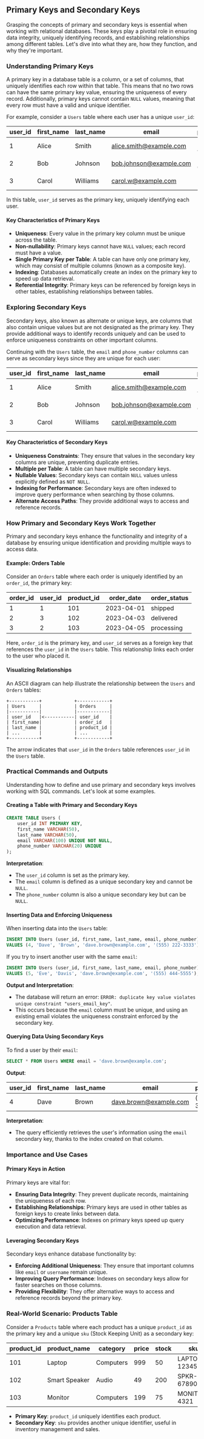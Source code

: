 ## Primary Keys and Secondary Keys

Grasping the concepts of primary and secondary keys is essential when working with relational databases. These keys play a pivotal role in ensuring data integrity, uniquely identifying records, and establishing relationships among different tables. Let's dive into what they are, how they function, and why they're important.

### Understanding Primary Keys

A primary key in a database table is a column, or a set of columns, that uniquely identifies each row within that table. This means that no two rows can have the same primary key value, ensuring the uniqueness of every record. Additionally, primary keys cannot contain `NULL` values, meaning that every row must have a valid and unique identifier.

For example, consider a `Users` table where each user has a unique `user_id`:

| user_id | first_name | last_name | email                   | phone_number     |
|---------|------------|-----------|-------------------------|------------------|
| 1       | Alice      | Smith     | alice.smith@example.com | (555) 123-4567   |
| 2       | Bob        | Johnson   | bob.johnson@example.com | (555) 987-6543   |
| 3       | Carol      | Williams  | carol.w@example.com     | (555) 555-5555   |

In this table, `user_id` serves as the primary key, uniquely identifying each user.

#### Key Characteristics of Primary Keys

- **Uniqueness**: Every value in the primary key column must be unique across the table.
- **Non-nullability**: Primary keys cannot have `NULL` values; each record must have a value.
- **Single Primary Key per Table**: A table can have only one primary key, which may consist of multiple columns (known as a composite key).
- **Indexing**: Databases automatically create an index on the primary key to speed up data retrieval.
- **Referential Integrity**: Primary keys can be referenced by foreign keys in other tables, establishing relationships between tables.

### Exploring Secondary Keys

Secondary keys, also known as alternate or unique keys, are columns that also contain unique values but are not designated as the primary key. They provide additional ways to identify records uniquely and can be used to enforce uniqueness constraints on other important columns.

Continuing with the `Users` table, the `email` and `phone_number` columns can serve as secondary keys since they are unique for each user:

| user_id | first_name | last_name | email                   | phone_number     |
|---------|------------|-----------|-------------------------|------------------|
| 1       | Alice      | Smith     | alice.smith@example.com | (555) 123-4567   |
| 2       | Bob        | Johnson   | bob.johnson@example.com | (555) 987-6543   |
| 3       | Carol      | Williams  | carol.w@example.com     | (555) 555-5555   |

#### Key Characteristics of Secondary Keys

- **Uniqueness Constraints**: They ensure that values in the secondary key columns are unique, preventing duplicate entries.
- **Multiple per Table**: A table can have multiple secondary keys.
- **Nullable Values**: Secondary keys can contain `NULL` values unless explicitly defined as `NOT NULL`.
- **Indexing for Performance**: Secondary keys are often indexed to improve query performance when searching by those columns.
- **Alternate Access Paths**: They provide additional ways to access and reference records.

### How Primary and Secondary Keys Work Together

Primary and secondary keys enhance the functionality and integrity of a database by ensuring unique identification and providing multiple ways to access data.

#### Example: Orders Table

Consider an `Orders` table where each order is uniquely identified by an `order_id`, the primary key:

| order_id | user_id | product_id | order_date | order_status |
|----------|---------|------------|------------|--------------|
| 1        | 1       | 101        | 2023-04-01 | shipped      |
| 2        | 3       | 102        | 2023-04-03 | delivered    |
| 3        | 2       | 103        | 2023-04-05 | processing   |

Here, `order_id` is the primary key, and `user_id` serves as a foreign key that references the `user_id` in the `Users` table. This relationship links each order to the user who placed it.

#### Visualizing Relationships

An ASCII diagram can help illustrate the relationship between the `Users` and `Orders` tables:

```
+-----------+            +------------+
| Users     |            | Orders     |
|-----------|            |------------|
| user_id   |<-----------| user_id    |
| first_name|            | order_id   |
| last_name |            | product_id |
| ...       |            | ...        |
+-----------+            +------------+
```

The arrow indicates that `user_id` in the `Orders` table references `user_id` in the `Users` table.

### Practical Commands and Outputs

Understanding how to define and use primary and secondary keys involves working with SQL commands. Let's look at some examples.

#### Creating a Table with Primary and Secondary Keys

```sql
CREATE TABLE Users (
    user_id INT PRIMARY KEY,
    first_name VARCHAR(50),
    last_name VARCHAR(50),
    email VARCHAR(100) UNIQUE NOT NULL,
    phone_number VARCHAR(20) UNIQUE
);
```

**Interpretation**:

- The `user_id` column is set as the primary key.
- The `email` column is defined as a unique secondary key and cannot be `NULL`.
- The `phone_number` column is also a unique secondary key but can be `NULL`.

#### Inserting Data and Enforcing Uniqueness

When inserting data into the `Users` table:

```sql
INSERT INTO Users (user_id, first_name, last_name, email, phone_number)
VALUES (4, 'Dave', 'Brown', 'dave.brown@example.com', '(555) 222-3333');
```

If you try to insert another user with the same `email`:

```sql
INSERT INTO Users (user_id, first_name, last_name, email, phone_number)
VALUES (5, 'Eve', 'Davis', 'dave.brown@example.com', '(555) 444-5555');
```

**Output and Interpretation**:

- The database will return an error: `ERROR: duplicate key value violates unique constraint "users_email_key"`.
- This occurs because the `email` column must be unique, and using an existing email violates the uniqueness constraint enforced by the secondary key.

#### Querying Data Using Secondary Keys

To find a user by their `email`:

```sql
SELECT * FROM Users WHERE email = 'dave.brown@example.com';
```

**Output**:

| user_id | first_name | last_name | email                  | phone_number     |
|---------|------------|-----------|------------------------|------------------|
| 4       | Dave       | Brown     | dave.brown@example.com | (555) 222-3333   |

**Interpretation**:

- The query efficiently retrieves the user's information using the `email` secondary key, thanks to the index created on that column.

### Importance and Use Cases

#### Primary Keys in Action

Primary keys are vital for:

- **Ensuring Data Integrity**: They prevent duplicate records, maintaining the uniqueness of each row.
- **Establishing Relationships**: Primary keys are used in other tables as foreign keys to create links between data.
- **Optimizing Performance**: Indexes on primary keys speed up query execution and data retrieval.

#### Leveraging Secondary Keys

Secondary keys enhance database functionality by:

- **Enforcing Additional Uniqueness**: They ensure that important columns like `email` or `username` remain unique.
- **Improving Query Performance**: Indexes on secondary keys allow for faster searches on those columns.
- **Providing Flexibility**: They offer alternative ways to access and reference records beyond the primary key.

### Real-World Scenario: Products Table

Consider a `Products` table where each product has a unique `product_id` as the primary key and a unique `sku` (Stock Keeping Unit) as a secondary key:

| product_id | product_name  | category  | price | stock | sku          |
|------------|---------------|-----------|-------|-------|--------------|
| 101        | Laptop        | Computers | 999   | 50    | LAPTOP-12345 |
| 102        | Smart Speaker | Audio     | 49    | 200   | SPKR-67890   |
| 103        | Monitor       | Computers | 199   | 75    | MONITOR-4321 |

- **Primary Key**: `product_id` uniquely identifies each product.
- **Secondary Key**: `sku` provides another unique identifier, useful in inventory management and sales.
